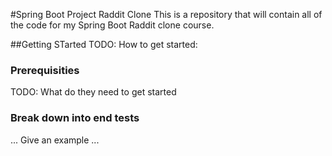 #Spring Boot Project Raddit Clone
This is a repository that will contain all of the code for my Spring Boot  Raddit clone course.

##Getting STarted
TODO: How to get started:
### Prerequisities
TODO: What do they need to get started

### Break down into end tests

...
Give an example
...
